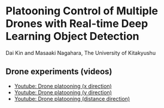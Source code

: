 # Platooning Control of Multiple Drones with Real-time Deep Learning Object Detection
Dai Kin and Masaaki Nagahara, The University of Kitakyushu

## Drone experiments (videos)
- [Youtube: Drone platooning (x direction)](https://youtu.be/qAi8CqhSB1k)
- [Youtube: Drone platooning (y direction)](https://youtu.be/-n8hGXN1JWU)
- [Youtube: Drone platooning (distance direction)](https://youtu.be/1GI0PW0yrqM)
